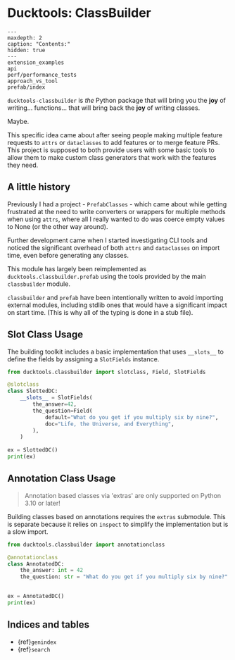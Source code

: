 # Ducktools: ClassBuilder #

```{toctree}
---
maxdepth: 2
caption: "Contents:"
hidden: true
---
extension_examples
api
perf/performance_tests
approach_vs_tool
prefab/index
```

`ducktools-classbuilder` is *the* Python package that will bring you the **joy**
of writing... functions... that will bring back the **joy** of writing classes.

Maybe.

This specific idea came about after seeing people making multiple feature requests
to `attrs` or `dataclasses` to add features or to merge feature PRs. This project
is supposed to both provide users with some basic tools to allow them to make 
custom class generators that work with the features they need.

## A little history ##

Previously I had a project - `PrefabClasses` - which came about while getting
frustrated at the need to write converters or wrappers for multiple methods when
using `attrs`, where all I really wanted to do was coerce empty values to None 
(or the other way around).

Further development came when I started investigating CLI tools and noticed the
significant overhead of both `attrs` and `dataclasses` on import time, even before
generating any classes.

This module has largely been reimplemented as `ducktools.classbuilder.prefab` using
the tools provided by the main `classbuilder` module.

`classbuilder` and `prefab` have been intentionally written to avoid importing external
modules, including stdlib ones that would have a significant impact on start time.
(This is why all of the typing is done in a stub file).

## Slot Class Usage ##

The building toolkit includes a basic implementation that uses
`__slots__` to define the fields by assigning a `SlotFields` instance.

```python
from ducktools.classbuilder import slotclass, Field, SlotFields

@slotclass
class SlottedDC:
    __slots__ = SlotFields(
        the_answer=42,
        the_question=Field(
            default="What do you get if you multiply six by nine?",
            doc="Life, the Universe, and Everything",
        ),
    )
    
ex = SlottedDC()
print(ex)
```

## Annotation Class Usage ##

> Annotation based classes via 'extras' are only supported on Python 3.10 or later!

Building classes based on annotations requires the `extras` submodule.
This is separate because it relies on `inspect` to simplify the implementation
but is a slow import.

```python
from ducktools.classbuilder import annotationclass

@annotationclass
class AnnotatedDC:
    the_answer: int = 42
    the_question: str = "What do you get if you multiply six by nine?"

    
ex = AnnotatedDC()
print(ex)
```

## Indices and tables ##

* {ref}`genindex`
* {ref}`search`
